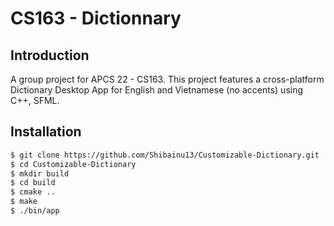# **CS163 - Dictionnary**
## **Introduction**
A group project for APCS 22 - CS163. This project features a cross-platform Dictionary Desktop App for English and Vietnamese (no accents) using C++, SFML.

## **Installation**
```bash
$ git clone https://github.com/Shibainu13/Customizable-Dictionary.git
$ cd Customizable-Dictionary
$ mkdir build
$ cd build
$ cmake ..
$ make
$ ./bin/app
```
